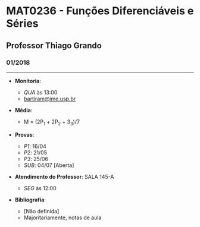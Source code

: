 # MAT0236 - Funções Diferenciáveis e Séries 
## Professor Thiago Grando
### 01/2018
---

* **Monitoria**:
  * *QUA* às 13:00
  * bartiram@ime.usp.br
  
* **Média**:
  * M = (2P<sub>1</sub> + 2P<sub>2</sub> + 3<sub>3</sub>)/7
  
* **Provas**:
  * *P1*: 16/04
  * *P2*: 21/05
  * *P3*: 25/06
  * *SUB*: 04/07 [Aberta]
  
* **Atendimento do Professor**: SALA 145-A
  * *SEG* às 12:00
  
* **Bibliografia**:
  * [Não definida]
  * Majoritariamente, notas de aula
